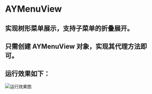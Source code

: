 # AYMenuView
## 实现树形菜单展示，支持子菜单的折叠展开。
## 只需创建 AYMenuView 对象，实现其代理方法即可。
## 运行效果如下：
![运行效果图](https://github.com/AndyCuiYTT/AYMenuView/blob/master/AYMenuView.gif)

